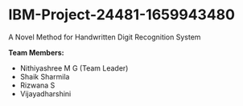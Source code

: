 # IBM-Project-24481-1659943480
A Novel Method for Handwritten Digit Recognition System

**Team Members:**

- Nithiyashree M G (Team Leader)
- Shaik Sharmila
- Rizwana S
- Vijayadharshini 
